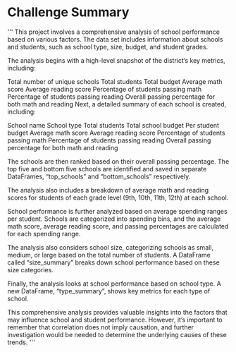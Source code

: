 # Challenge Summary
'''
This project involves a comprehensive analysis of school performance based on various factors. The data set includes information about schools and students, such as school type, size, budget, and student grades.

The analysis begins with a high-level snapshot of the district’s key metrics, including:

Total number of unique schools
Total students
Total budget
Average math score
Average reading score
Percentage of students passing math
Percentage of students passing reading
Overall passing percentage for both math and reading
Next, a detailed summary of each school is created, including:

School name
School type
Total students
Total school budget
Per student budget
Average math score
Average reading score
Percentage of students passing math
Percentage of students passing reading
Overall passing percentage for both math and reading

The schools are then ranked based on their overall passing percentage. The top five and bottom five schools are identified and saved in separate DataFrames, “top_schools” and “bottom_schools” respectively.

The analysis also includes a breakdown of average math and reading scores for students of each grade level (9th, 10th, 11th, 12th) at each school.

School performance is further analyzed based on average spending ranges per student. Schools are categorized into spending bins, and the average math score, average reading score, and passing percentages are calculated for each spending range.

The analysis also considers school size, categorizing schools as small, medium, or large based on the total number of students. A DataFrame called “size_summary” breaks down school performance based on these size categories.

Finally, the analysis looks at school performance based on school type. A new DataFrame, “type_summary”, shows key metrics for each type of school.

This comprehensive analysis provides valuable insights into the factors that may influence school and student performance. However, it’s important to remember that correlation does not imply causation, and further investigation would be needed to determine the underlying causes of these trends.
'''
